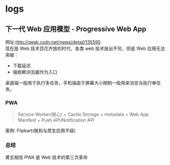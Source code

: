 # logs

## 下一代 Web 应用模型 - Progressive Web App

网址:http://geek.csdn.net/news/detail/135595  
现在是 Web 技术百花齐放的时代，各类 web 技术层出不穷，但是 Web 应用无法突破：

- 下载延迟
- 强依赖浏览器作为入口  

桌面端一般用于执行多任务，手机端由于屏幕大小限制一般用来浏览与执行单任务。


### PWA

> Service Worker(核心) + Cache Storage + metadata + Web App Manifest + Push API/Notification API

案例: Flipkart(做到与原生应用平级)

### 总结

黄玄相信 PWA 是 Web 技术的第三次革命
